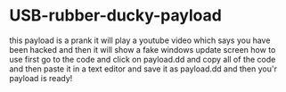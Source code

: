 # USB-rubber-ducky-payload
this payload is a prank it will play a youtube video which says you have been hacked and then it will show a fake windows update screen 
how to use first go to the code and click on payload.dd and copy all of the code and then paste it in a text editor and save it as payload.dd and then you'r payload is ready!

